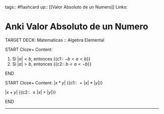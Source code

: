 tags:: #flashcard 
up:: [[Valor Absoluto de un Numero]]
Links: 
# Anki Valor Absoluto de un Numero
TARGET DECK: Matematicas :: Algebra Elemental

START
Cloze+
Content: 
1. Si $|a| < b$, entonces {{c1:: $-b < a < b$}}
2. Si $|a| > b$, entonces {{c2:: $b < a < -b$}}
<!--ID: 1663692110828-->
END

START
Cloze+
Content: 
$|x * y|$ {{c1:: $=| x | * | y |$}}

$|x + y|$ {{c2:: $\leq | x | + | y |$}}
<!--ID: 1663692110844-->
END
___